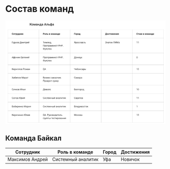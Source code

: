 # Состав команд

![](./img/teamA.png)

## Команда Байкал
|Cотрудник| Роль в команде |Город|Достижения|
|-|-|-|-
|Максимов Андрей| Системный аналитик |Уфа|Новичок